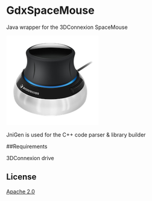 # GdxSpaceMouse

Java wrapper for the 3DConnexion SpaceMouse

![ScreenShot](https://github.com/arissa34/GdxSpaceMouse/blob/master/screens/spacemouse.png?raw=true)

JniGen is used for the C++ code parser & library builder

##Requirements

3DConnexion drive

## License
[Apache 2.0](https://choosealicense.com/licenses/apache-2.0/)
